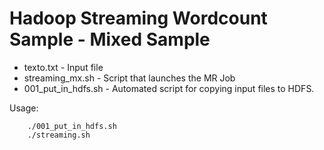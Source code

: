 Hadoop Streaming Wordcount Sample - Mixed Sample
================================================

* texto.txt - Input file
* streaming_mx.sh - Script that launches the MR Job
* 001_put_in_hdfs.sh - Automated script for copying input files to HDFS.

Usage:
    
        ./001_put_in_hdfs.sh
        ./streaming.sh

